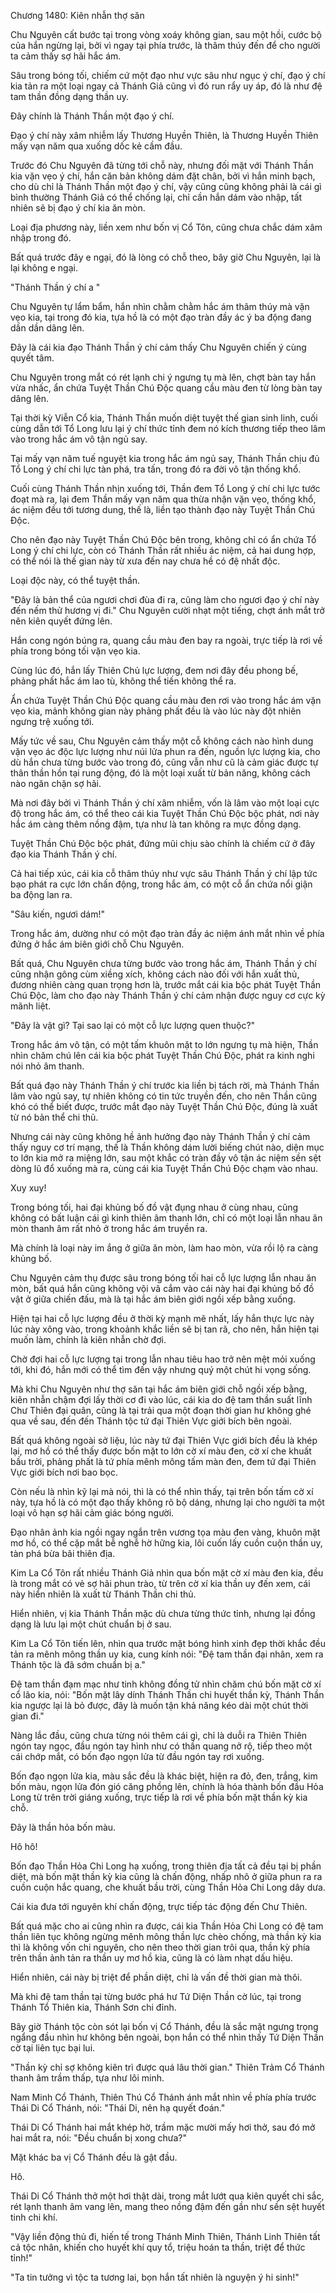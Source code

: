 




Chương 1480: Kiên nhẫn thợ săn


Chu Nguyên cất bước tại trong vòng xoáy không gian, sau một hồi, cước bộ của hắn ngừng lại, bởi vì ngay tại phía trước, là thâm thúy đến để cho người ta cảm thấy sợ hãi hắc ám.

Sâu trong bóng tối, chiếm cứ một đạo như vực sâu như ngục ý chí, đạo ý chí kia tản ra một loại ngay cả Thánh Giả cũng vì đó run rẩy uy áp, đó là như đệ tam thần đồng dạng thần uy.

Đây chính là Thánh Thần một đạo ý chí.

Đạo ý chí này xâm nhiễm lấy Thương Huyền Thiên, là Thương Huyền Thiên mấy vạn năm qua xuống dốc kẻ cầm đầu.

Trước đó Chu Nguyên đã từng tới chỗ này, nhưng đối mặt với Thánh Thần kia vặn vẹo ý chí, hắn căn bản không dám đặt chân, bởi vì hắn minh bạch, cho dù chỉ là Thánh Thần một đạo ý chí, vậy cũng cũng không phải là cái gì bình thường Thánh Giả có thể chống lại, chỉ cần hắn dám vào nhập, tất nhiên sẽ bị đạo ý chí kia ăn mòn.

Loại địa phương này, liền xem như bốn vị Cổ Tôn, cũng chưa chắc dám xâm nhập trong đó.

Bất quá trước đây e ngại, đó là lòng có chỗ theo, bây giờ Chu Nguyên, lại là lại không e ngại.

"Thánh Thần ý chí a "

Chu Nguyên tự lẩm bẩm, hắn nhìn chằm chằm hắc ám thâm thúy mà vặn vẹo kia, tại trong đó kia, tựa hồ là có một đạo tràn đầy ác ý ba động đang dần dần dâng lên.

Đây là cái kia đạo Thánh Thần ý chí cảm thấy Chu Nguyên chiến ý cùng quyết tâm.

Chu Nguyên trong mắt có rét lạnh chi ý ngưng tụ mà lên, chợt bàn tay hắn vừa nhấc, ẩn chứa Tuyệt Thần Chú Độc quang cầu màu đen từ lòng bàn tay dâng lên.

Tại thời kỳ Viễn Cổ kia, Thánh Thần muốn diệt tuyệt thế gian sinh linh, cuối cùng dẫn tới Tổ Long lưu lại ý chí thức tỉnh đem nó kích thương tiếp theo lâm vào trong hắc ám vô tận ngủ say.

Tại mấy vạn năm tuế nguyệt kia trong hắc ám ngủ say, Thánh Thần chịu đủ Tổ Long ý chí chi lực tàn phá, tra tấn, trong đó ra đời vô tận thống khổ.

Cuối cùng Thánh Thần nhịn xuống tới, Thần đem Tổ Long ý chí chi lực tước đoạt mà ra, lại đem Thần mấy vạn năm qua thừa nhận vặn vẹo, thống khổ, ác niệm đều tới tương dung, thế là, liền tạo thành đạo này Tuyệt Thần Chú Độc.

Cho nên đạo này Tuyệt Thần Chú Độc bên trong, không chỉ có ẩn chứa Tổ Long ý chí chi lực, còn có Thánh Thần rất nhiều ác niệm, cả hai dung hợp, có thể nói là thế gian này từ xưa đến nay chưa hề có đệ nhất độc.

Loại độc này, có thể tuyệt thần.

"Đây là bản thể của ngươi chơi đùa đi ra, cũng làm cho ngươi đạo ý chí này đến nếm thử hương vị đi." Chu Nguyên cười nhạt một tiếng, chợt ánh mắt trở nên kiên quyết đứng lên.

Hắn cong ngón búng ra, quang cầu màu đen bay ra ngoài, trực tiếp là rơi về phía trong bóng tối vặn vẹo kia.

Cùng lúc đó, hắn lấy Thiên Chủ lực lượng, đem nơi đây đều phong bế, phảng phất hắc ám lao tù, không thể tiến không thể ra.

Ẩn chứa Tuyệt Thần Chú Độc quang cầu màu đen rơi vào trong hắc ám vặn vẹo kia, mảnh không gian này phảng phất đều là vào lúc này đột nhiên ngưng trệ xuống tới.

Mấy tức về sau, Chu Nguyên cảm thấy một cỗ không cách nào hình dung vặn vẹo ác độc lực lượng như núi lửa phun ra đến, nguồn lực lượng kia, cho dù hắn chưa từng bước vào trong đó, cũng vẫn như cũ là cảm giác được tự thân thần hồn tại rung động, đó là một loại xuất từ bản năng, không cách nào ngăn chặn sợ hãi.

Mà nơi đây bởi vì Thánh Thần ý chí xâm nhiễm, vốn là lâm vào một loại cực độ trong hắc ám, có thể theo cái kia Tuyệt Thần Chú Độc bộc phát, nơi này hắc ám càng thêm nồng đậm, tựa như là tan không ra mực đồng dạng.

Tuyệt Thần Chú Độc bộc phát, đứng mũi chịu sào chính là chiếm cứ ở đây đạo kia Thánh Thần ý chí.

Cả hai tiếp xúc, cái kia cỗ thâm thúy như vực sâu Thánh Thần ý chí lập tức bạo phát ra cực lớn chấn động, trong hắc ám, có một cỗ ẩn chứa nổi giận ba động lan ra.

"Sâu kiến, ngươi dám!"

Trong hắc ám, dường như có một đạo tràn đầy ác niệm ánh mắt nhìn về phía đứng ở hắc ám biên giới chỗ Chu Nguyên.

Bất quá, Chu Nguyên chưa từng bước vào trong hắc ám, Thánh Thần ý chí cũng nhận gông cùm xiềng xích, không cách nào đối với hắn xuất thủ, đương nhiên càng quan trọng hơn là, trước mắt cái kia bộc phát Tuyệt Thần Chú Độc, làm cho đạo này Thánh Thần ý chí cảm nhận được nguy cơ cực kỳ mãnh liệt.

"Đây là vật gì? Tại sao lại có một cỗ lực lượng quen thuộc?"

Trong hắc ám vô tận, có một tấm khuôn mặt to lớn ngưng tụ mà hiện, Thần nhìn chăm chú lên cái kia bộc phát Tuyệt Thần Chú Độc, phát ra kinh nghi nói nhỏ âm thanh.

Bất quá đạo này Thánh Thần ý chí trước kia liền bị tách rời, mà Thánh Thần lâm vào ngủ say, tự nhiên không có tin tức truyền đến, cho nên Thần cũng khó có thể biết được, trước mắt đạo này Tuyệt Thần Chú Độc, đúng là xuất từ nó bản thể chi thủ.

Nhưng cái này cũng không hề ảnh hưởng đạo này Thánh Thần ý chí cảm thấy nguy cơ trí mạng, thế là Thần không dám lười biếng chút nào, diện mục to lớn kia mở ra miệng lớn, sau một khắc có tràn đầy vô tận ác niệm sền sệt dòng lũ đổ xuống mà ra, cùng cái kia Tuyệt Thần Chú Độc chạm vào nhau.

Xuy xuy!

Trong bóng tối, hai đại khủng bố đồ vật đụng nhau ở cùng nhau, cũng không có bất luận cái gì kinh thiên âm thanh lớn, chỉ có một loại lẫn nhau ăn mòn thanh âm rất nhỏ ở trong hắc ám truyền ra.

Mà chính là loại này im ắng ở giữa ăn mòn, làm hao mòn, vừa rồi lộ ra càng khủng bố.

Chu Nguyên cảm thụ được sâu trong bóng tối hai cỗ lực lượng lẫn nhau ăn mòn, bất quá hắn cũng không vội vã cắm vào cái này hai đại khủng bố đồ vật ở giữa chiến đấu, mà là tại hắc ám biên giới ngồi xếp bằng xuống.

Hiện tại hai cỗ lực lượng đều ở thời kỳ mạnh mẽ nhất, lấy hắn thực lực này lúc này xông vào, trong khoảnh khắc liền sẽ bị tan rã, cho nên, hắn hiện tại muốn làm, chính là kiên nhẫn chờ đợi.

Chờ đợi hai cỗ lực lượng tại trong lẫn nhau tiêu hao trở nên mệt mỏi xuống tới, khi đó, hắn mới có thể tìm đến vậy nhưng quý một chút hi vọng sống.

Mà khi Chu Nguyên như thợ săn tại hắc ám biên giới chỗ ngồi xếp bằng, kiên nhẫn chậm đợi lấy thời cơ đi vào lúc, cái kia do đệ tam thần suất lĩnh Chư Thiên đại quân, cũng là tại trải qua một đoạn thời gian hư không ghé qua về sau, đến đến Thánh tộc tứ đại Thiên Vực giới bích bên ngoài.

Bất quá không ngoài sở liệu, lúc này tứ đại Thiên Vực giới bích đều là khép lại, mơ hồ có thể thấy được bốn mặt to lớn cờ xí màu đen, cờ xí che khuất bầu trời, phảng phất là tứ phía mênh mông tấm màn đen, đem tứ đại Thiên Vực giới bích nơi bao bọc.

Còn nếu là nhìn kỹ lại mà nói, thì là có thể nhìn thấy, tại trên bốn tấm cờ xí này, tựa hồ là có một đạo thấy không rõ bộ dáng, nhưng lại cho người ta một loại vô hạn sợ hãi cảm giác bóng người.

Đạo nhân ảnh kia ngồi ngay ngắn trên vương tọa màu đen vàng, khuôn mặt mơ hồ, có thể cặp mắt bễ nghễ hờ hững kia, lôi cuốn lấy cuồn cuộn thần uy, tàn phá bừa bãi thiên địa.

Kim La Cổ Tôn rất nhiều Thánh Giả nhìn qua bốn mặt cờ xí màu đen kia, đều là trong mắt có vẻ sợ hãi phun trào, từ trên cờ xí kia thần uy đến xem, cái này hiển nhiên là xuất từ Thánh Thần chi thủ.

Hiển nhiên, vị kia Thánh Thần mặc dù chưa từng thức tỉnh, nhưng lại đồng dạng là lưu lại một chút chuẩn bị ở sau.

Kim La Cổ Tôn tiến lên, nhìn qua trước mặt bóng hình xinh đẹp thời khắc đều tản ra mênh mông thần uy kia, cung kính nói: "Đệ tam thần đại nhân, xem ra Thánh tộc là đã sớm chuẩn bị a."

Đệ tam thần đạm mạc như tinh không đồng tử nhìn chăm chú bốn mặt cờ xí cổ lão kia, nói: "Bốn mặt lây dính Thánh Thần chi huyết thần kỳ, Thánh Thần kia ngược lại là bỏ được, đây là muốn tận khả năng kéo dài một chút thời gian đi."

Nàng lắc đầu, cũng chưa từng nói thêm cái gì, chỉ là duỗi ra Thiên Thiên ngón tay ngọc, đầu ngón tay hình như có thần quang nở rộ, tiếp theo một cái chớp mắt, có bốn đạo ngọn lửa từ đầu ngón tay rơi xuống.

Bốn đạo ngọn lửa kia, màu sắc đều là khác biệt, hiện ra đỏ, đen, trắng, kim bốn màu, ngọn lửa đón gió căng phồng lên, chính là hóa thành bốn đầu Hỏa Long từ trên trời giáng xuống, trực tiếp là rơi về phía bốn mặt thần kỳ kia chỗ.

Đây là thần hỏa bốn màu.

Hô hô!

Bốn đạo Thần Hỏa Chi Long hạ xuống, trong thiên địa tất cả đều tại bị phần diệt, mà bốn mặt thần kỳ kia cũng là chấn động, nhấp nhô ở giữa phun ra ra cuồn cuộn hắc quang, che khuất bầu trời, cùng Thần Hỏa Chi Long dây dưa.

Cái kia đưa tới nguyên khí chấn động, trực tiếp tác động đến Chư Thiên.

Bất quá mặc cho ai cũng nhìn ra được, cái kia Thần Hỏa Chi Long có đệ tam thần liên tục không ngừng mênh mông thần lực chèo chống, mà thần kỳ kia thì là không vốn chi nguyên, cho nên theo thời gian trôi qua, thần kỳ phía trên thần ảnh tản ra thần uy mơ hồ kia, cũng là có làm nhạt dấu hiệu.

Hiển nhiên, cái này bị triệt để phần diệt, chỉ là vấn đề thời gian mà thôi.

Mà khi đệ tam thần tại từng bước phá hư Tứ Diện Thần cờ lúc, tại trong Thánh Tổ Thiên kia, Thánh Sơn chi đỉnh.

Bây giờ Thánh tộc còn sót lại bốn vị Cổ Thánh, đều là sắc mặt ngưng trọng ngẩng đầu nhìn hư không bên ngoài, bọn hắn có thể nhìn thấy Tứ Diện Thần cờ tại liên tục bại lui.

"Thần kỳ chỉ sợ không kiên trì được quá lâu thời gian." Thiên Trảm Cổ Thánh thanh âm trầm thấp, tựa như lôi minh.

Nam Minh Cổ Thánh, Thiên Thú Cổ Thánh ánh mắt nhìn về phía phía trước Thái Di Cổ Thánh, nói: "Thái Di, nên hạ quyết đoán."

Thái Di Cổ Thánh hai mắt khép hờ, trầm mặc mười mấy hơi thở, sau đó mở hai mắt ra, nói: "Đều chuẩn bị xong chưa?"

Mặt khác ba vị Cổ Thánh đều là gật đầu.

Hô.

Thái Di Cổ Thánh thở một hơi thật dài, trong mắt lướt qua kiên quyết chi sắc, rét lạnh thanh âm vang lên, mang theo nồng đậm đến gần như sền sệt huyết tinh chi khí.

"Vậy liền động thủ đi, hiến tế trong Thánh Minh Thiên, Thánh Linh Thiên tất cả tộc nhân, khiến cho huyết khí quy tổ, triệu hoán ta thần, triệt để thức tỉnh!"

"Ta tin tưởng vì tộc ta tương lai, bọn hắn tất nhiên là nguyện ý hi sinh!"




